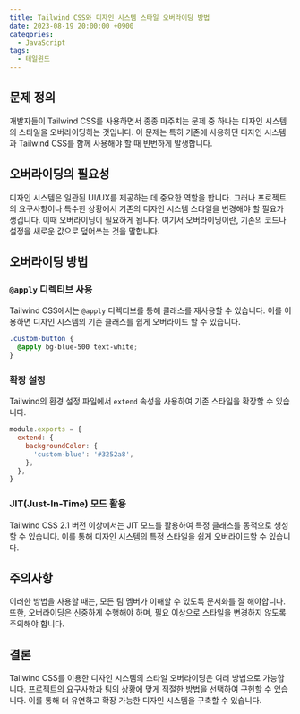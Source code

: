 ```yaml
---
title: Tailwind CSS와 디자인 시스템 스타일 오버라이딩 방법
date: 2023-08-19 20:00:00 +0900
categories:
  - JavaScript
tags:
  - 테일윈드
---
```


## 문제 정의

개발자들이 Tailwind CSS를 사용하면서 종종 마주치는 문제 중 하나는 디자인 시스템의 스타일을 오버라이딩하는 것입니다. 이 문제는 특히 기존에 사용하던 디자인 시스템과 Tailwind CSS를 함께 사용해야 할 때 빈번하게 발생합니다.

## 오버라이딩의 필요성

디자인 시스템은 일관된 UI/UX를 제공하는 데 중요한 역할을 합니다. 그러나 프로젝트의 요구사항이나 특수한 상황에서 기존의 디자인 시스템 스타일을 변경해야 할 필요가 생깁니다. 이때 오버라이딩이 필요하게 됩니다. 여기서 오버라이딩이란, 기존의 코드나 설정을 새로운 값으로 덮어쓰는 것을 말합니다.

## 오버라이딩 방법

### `@apply` 디렉티브 사용

Tailwind CSS에서는 `@apply` 디렉티브를 통해 클래스를 재사용할 수 있습니다. 이를 이용하면 디자인 시스템의 기존 클래스를 쉽게 오버라이드 할 수 있습니다.

```css
.custom-button {
  @apply bg-blue-500 text-white;
}
```

### 확장 설정

Tailwind의 환경 설정 파일에서 `extend` 속성을 사용하여 기존 스타일을 확장할 수 있습니다.

```javascript
module.exports = {
  extend: {
    backgroundColor: {
      'custom-blue': '#3252a8',
    },
  },
}
```

### JIT(Just-In-Time) 모드 활용

Tailwind CSS 2.1 버전 이상에서는 JIT 모드를 활용하여 특정 클래스를 동적으로 생성할 수 있습니다. 이를 통해 디자인 시스템의 특정 스타일을 쉽게 오버라이드할 수 있습니다.

## 주의사항

이러한 방법을 사용할 때는, 모든 팀 멤버가 이해할 수 있도록 문서화를 잘 해야합니다. 또한, 오버라이딩은 신중하게 수행해야 하며, 필요 이상으로 스타일을 변경하지 않도록 주의해야 합니다.

## 결론

Tailwind CSS를 이용한 디자인 시스템의 스타일 오버라이딩은 여러 방법으로 가능합니다. 프로젝트의 요구사항과 팀의 상황에 맞게 적절한 방법을 선택하여 구현할 수 있습니다. 이를 통해 더 유연하고 확장 가능한 디자인 시스템을 구축할 수 있습니다.